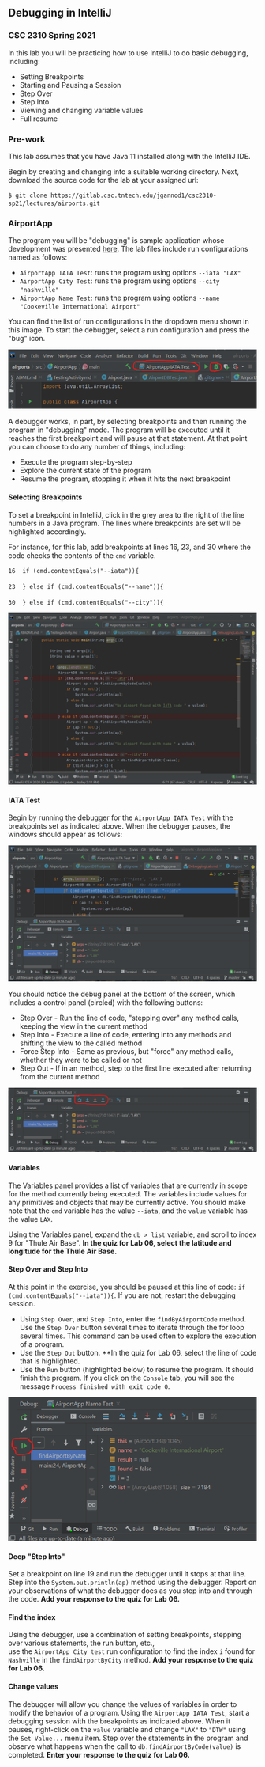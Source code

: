 ## Debugging in IntelliJ
### CSC 2310 Spring 2021

In this lab you will be practicing how to use IntelliJ to do basic debugging, including:
* Setting Breakpoints
* Starting and Pausing a Session
* Step Over
* Step Into
* Viewing and changing variable values
* Full resume

### Pre-work
This lab assumes that you have Java 11 installed along with the IntelliJ IDE. 

Begin by creating and changing into a suitable working directory. Next, download the source
code for the lab at your assigned url:
```text
$ git clone https://gitlab.csc.tntech.edu/jgannod1/csc2310-sp21/lectures/airports.git
```

### AirportApp
The program you will be "debugging" is sample application whose development was presented 
[here](https://media.tntech.edu/playlist/dedicated/1_iutg1fl9/).
The lab files include run configurations named as follows:
* ``AirportApp IATA Test``: runs the program using options ``--iata "LAX"``
* ``AirportApp City Test``: runs the program using options ``--city "nashville"``
* ``AirportApp Name Test``: runs the program using options ``--name "Cookeville International Airport"`` 

You can find the list of run configurations in the dropdown menu shown in this image. To
start the debugger, select a run configuration and press the "bug" icon.

![run_config](docs/debug_run_config.png)

A debugger works, in part, by selecting breakpoints and then running the program in "debugging" mode.
The program will be executed until it reaches the first breakpoint and will pause at that statement.
At that point you can choose to do any number of things, including:
* Execute the program step-by-step
* Explore the current state of the program
* Resume the program, stopping it when it hits the next breakpoint

#### Selecting Breakpoints
To set a breakpoint in IntelliJ, click in the grey area to the right of the line numbers in a Java
program. The lines where breakpoints are set will be highlighted accordingly.

For instance, for this lab, add breakpoints at lines 16, 23, and 30 where the
code checks the contents of the ``cmd`` variable.
```text
16  if (cmd.contentEquals("--iata")){

23  } else if (cmd.contentEquals("--name")){

30  } else if (cmd.contentEquals("--city")){
```

![breakpoints](docs/select_breakpoints.png)

#### IATA Test
Begin by running the debugger for the ``AirportApp IATA Test`` with the breakpoints set as indicated above.
When the debugger pauses, the windows should appear as follows:

![paused](docs/debug_breakpoint_iata.png)

You should notice the debug panel at the bottom of the screen, which
includes a control panel (circled) with the following buttons:
* Step Over - Run the line of code, "stepping over" any method calls, keeping the view in the current method
* Step Into - Execute a line of code, entering into any methods and shifting the view to the called method 
* Force Step Into - Same as previous, but "force" any method calls, whether they were to be called or not
* Step Out - If in an method, step to the first line executed after returning from the current method

![paused](docs/debug_debug_panel.png)

#### Variables
The Variables panel provides a list of variables that are currently in scope for the
method currently being executed. The variables include values for any primitives and objects
that may be currently active.
You should make note that the ``cmd`` variable has the value ``--iata``, and the
``value`` variable has the value ``LAX``.

Using the Variables panel, expand the ``db > list`` variable, and scroll to index 9 for
"Thule Air Base".
**In the quiz for Lab 06, select the latitude and longitude for the Thule Air Base.**

#### Step Over and Step Into
At this point in the exercise, you should be paused at this line of code: ``if (cmd.contentEquals("--iata")){``.
If you are not, restart the debugging session.
* Using ``Step Over``, and ``Step Into``, enter the ``findByAirportCode`` method. Use the ``Step Over`` button
several times to iterate through the for loop several times. This command can be used often to explore
the execution of a program.
* Use the ``Step Out`` button. **In the quiz for Lab 06, select the line of code that is highlighted.
* Use the ``Run`` button (highlighted below) to resume the program. It should finish the program. If you click on the
``Console`` tab, you will see the message ``Process finished with exit code 0``.

![run button](docs/debug_run_button.png)

#### Deep "Step Into"
Set a breakpoint on line 19 and run the debugger until it stops at that line. Step into the ``System.out.println(ap)``
method using the debugger. Report on your observations of what the debugger does as you step into and
through the code.
**Add your response to the quiz for Lab 06.**

#### Find the index
Using the debugger, use a combination of setting breakpoints, stepping over various statements, the run button, etc.,  
use the ``AirportApp City test`` run configuration to find the index ``i`` found for ``Nashville`` in the ``findAirportByCity`` method. **Add your response to the quiz for Lab 06.**

#### Change values
The debugger will allow you change the values of variables in order to modify the behavior of a program.
Using the ``AirportApp IATA Test``, start a debugging session with the breakpoints as indicated above.
When it pauses, right-click on the ``value`` variable and change ``"LAX"`` to ``"DTW"`` 
using the ``Set Value...`` menu item.
Step over the statements in the program and observe what happens when the call to ``db.findAirportByCode(value)``
is completed. 
**Enter your response to the quiz for Lab 06.**

